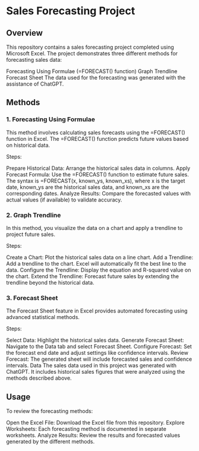 # Sales Forecasting Project
## Overview
This repository contains a sales forecasting project completed using Microsoft Excel. The project demonstrates three different methods for forecasting sales data:

Forecasting Using Formulae (=FORECAST() function)
Graph Trendline
Forecast Sheet
The data used for the forecasting was generated with the assistance of ChatGPT.

## Methods
### 1. Forecasting Using Formulae
This method involves calculating sales forecasts using the =FORECAST() function in Excel. The =FORECAST() function predicts future values based on historical data.

Steps:

Prepare Historical Data: Arrange the historical sales data in columns.
Apply Forecast Formula: Use the =FORECAST() function to estimate future sales. The syntax is =FORECAST(x, known_ys, known_xs), where x is the target date, known_ys are the historical sales data, and known_xs are the corresponding dates.
Analyze Results: Compare the forecasted values with actual values (if available) to validate accuracy.
### 2. Graph Trendline
In this method, you visualize the data on a chart and apply a trendline to project future sales.

Steps:

Create a Chart: Plot the historical sales data on a line chart.
Add a Trendline: Add a trendline to the chart. Excel will automatically fit the best line to the data.
Configure the Trendline: Display the equation and R-squared value on the chart.
Extend the Trendline: Forecast future sales by extending the trendline beyond the historical data.
### 3. Forecast Sheet
The Forecast Sheet feature in Excel provides automated forecasting using advanced statistical methods.

Steps:

Select Data: Highlight the historical sales data.
Generate Forecast Sheet: Navigate to the Data tab and select Forecast Sheet.
Configure Forecast: Set the forecast end date and adjust settings like confidence intervals.
Review Forecast: The generated sheet will include forecasted sales and confidence intervals.
Data
The sales data used in this project was generated with ChatGPT. It includes historical sales figures that were analyzed using the methods described above.

## Usage
To review the forecasting methods:

Open the Excel File: Download the Excel file from this repository.
Explore Worksheets: Each forecasting method is documented in separate worksheets.
Analyze Results: Review the results and forecasted values generated by the different methods.
